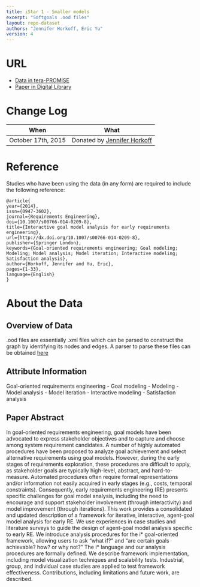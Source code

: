 ```yaml
---
title: iStar 1 - Smaller models
excerpt: "Softgoals .ood files"
layout: repo-dataset
authors: "Jennifer Horkoff, Eric Yu"
version: 4
---
```


# URL

* [Data in tera-PROMISE](https://terapromise.csc.ncsu.edu:8443/!/#repo/view/head/requirements/softgoals/GMRepo/CMA12)
* [Paper in Digital Library](http://link.springer.com/article/10.1007%2Fs00766-014-0209-8)

# Change Log

When | What
---- | ----
October 17th, 2015 | Donated by [Jennifer Horkoff](/repo/people/data-donors/promise4.html)

# Reference

Studies who have been using the data (in any form) are required to include the following reference:

```
@article{
year={2014},
issn={0947-3602},
journal={Requirements Engineering},
doi={10.1007/s00766-014-0209-8},
title={Interactive goal model analysis for early requirements engineering},
url={http://dx.doi.org/10.1007/s00766-014-0209-8},
publisher={Springer London},
keywords={Goal-oriented requirements engineering; Goal modeling; Modeling; Model analysis; Model iteration; Interactive modeling; Satisfaction analysis},
author={Horkoff, Jennifer and Yu, Eric},
pages={1-33},
language={English}
}
```

# About the Data

## Overview of Data

.ood files are essentially .xml files which can be parsed to construct the graph by identifying its nodes and edges. A parser to parse these files can be obtained [here](https://github.com/ai-se/softgoals/blob/master/src/parser/OMETree.py)

## Attribute Information

Goal-oriented requirements engineering - Goal modeling - Modeling - Model analysis - Model iteration - Interactive modeling - Satisfaction analysis

## Paper Abstract

In goal-oriented requirements engineering, goal models have been advocated to express stakeholder objectives and to capture and choose among system requirement candidates. A number of highly automated procedures have been proposed to analyze goal achievement and select alternative requirements using goal models. However, during the early stages of requirements exploration, these procedures are difficult to apply, as stakeholder goals are typically high-level, abstract, and hard-to-measure. Automated procedures often require formal representations and/or information not easily acquired in early stages (e.g., costs, temporal constraints). Consequently, early requirements engineering (RE) presents specific challenges for goal model analysis, including the need to encourage and support stakeholder involvement (through interactivity) and model improvement (through iterations). This work provides a consolidated and updated description of a framework for iterative, interactive, agent-goal model analysis for early RE. We use experiences in case studies and literature surveys to guide the design of agent-goal model analysis specific to early RE. We introduce analysis procedures for the i* goal-oriented framework, allowing users to ask “what if?” and “are certain goals achievable? how? or why not?” The i* language and our analysis procedures are formally defined. We describe framework implementation, including model visualization techniques and scalability tests. Industrial, group, and individual case studies are applied to test framework effectiveness. Contributions, including limitations and future work, are described.
